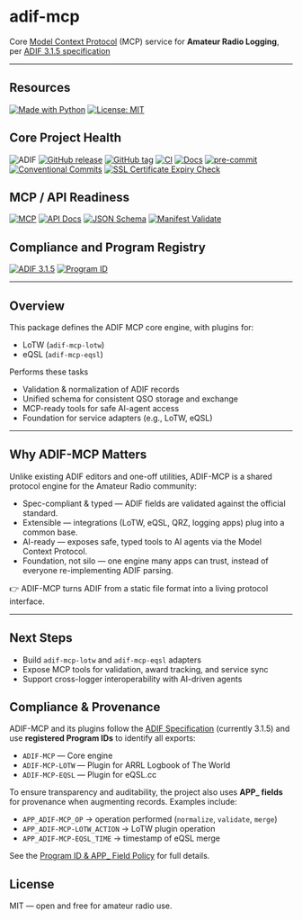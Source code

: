 # adif-mcp

Core [Model Context Protocol](https://modelcontextprotocol.io/) (MCP) service for **Amateur Radio Logging**, per [ADIF 3.1.5 specification](https://adif.org.uk/315/ADIF_315.htm)

---

## Resources

[![Made with Python](https://img.shields.io/badge/Made%20with-Python-blue)](https://www.python.org/)
[![License: MIT](https://img.shields.io/badge/License-MIT-yellow.svg)](LICENSE)

## Core Project Health
![ADIF](https://img.shields.io/badge/ADIF-3.1.5-blue)
[![GitHub release](https://img.shields.io/github/v/release/KI7MT/adif-mcp?display_name=tag)](https://github.com/KI7MT/adif-mcp/releases)
[![GitHub tag](https://img.shields.io/github/v/tag/KI7MT/adif-mcp?sort=semver)](https://github.com/KI7MT/adif-mcp/tags)
[![CI](https://github.com/KI7MT/adif-mcp/actions/workflows/ci.yml/badge.svg)](https://github.com/KI7MT/adif-mcp/actions/workflows/ci.yml)
[![Docs](https://img.shields.io/badge/docs-github_pages-blue)](https://adif-mcp.com/)
[![pre-commit](https://github.com/KI7MT/wspr-ai-lite/actions/workflows/pre-commit.yml/badge.svg)](https://github.com/KI7MT/wspr-ai-lite/actions/workflows/pre-commit.yml)
[![Conventional Commits](https://img.shields.io/badge/Conventional%20Commits-1.0.0-yellow.svg)](https://conventionalcommits.org)
[![SSL Certificate Expiry Check](https://github.com/KI7MT/adif-mcp/actions/workflows/ssl-expiry.yml/badge.svg)](https://github.com/KI7MT/adif-mcp/actions/workflows/ssl-expiry.yml)


## MCP / API Readiness
[![MCP](https://img.shields.io/badge/AI--Agent--Ready-MCP-green)](https://modelcontextprotocol.io/)
[![API Docs](https://img.shields.io/badge/API-Schema-blue)](https://adif-mcp.com/mcp/manifest.html)
[![JSON Schema](https://img.shields.io/badge/Schema-JSON--Schema-lightgrey)](#)
[![Manifest Validate](https://github.com/KI7MT/adif-mcp/actions/workflows/manifest-validate.yml/badge.svg)](https://github.com/KI7MT/adif-mcp/actions/workflows/manifest-validate.yml)


## Compliance and Program Registry
[![ADIF 3.1.5](https://img.shields.io/badge/ADIF-3.1.5-blue?label=Spec)](#-compliance--provenance)
[![Program ID](https://img.shields.io/badge/Program%20ID-Registered-success)](https://adif.org.uk/programids.html)

---



## Overview

This package defines the ADIF MCP core engine, with plugins for:
- LoTW (`adif-mcp-lotw`)
- eQSL (`adif-mcp-eqsl`)

Performs these tasks
- Validation & normalization of ADIF records
- Unified schema for consistent QSO storage and exchange
- MCP-ready tools for safe AI-agent access
- Foundation for service adapters (e.g., LoTW, eQSL)

---

## Why ADIF-MCP Matters

Unlike existing ADIF editors and one-off utilities, ADIF-MCP is a shared protocol engine for the Amateur Radio community:
- Spec-compliant & typed — ADIF fields are validated against the official standard.
- Extensible — integrations (LoTW, eQSL, QRZ, logging apps) plug into a common base.
- AI-ready — exposes safe, typed tools to AI agents via the Model Context Protocol.
- Foundation, not silo — one engine many apps can trust, instead of everyone re-implementing ADIF parsing.

👉 ADIF-MCP turns ADIF from a static file format into a living protocol interface.

---

## Next Steps
- Build `adif-mcp-lotw` and `adif-mcp-eqsl` adapters
- Expose MCP tools for validation, award tracking, and service sync
- Support cross-logger interoperability with AI-driven agents

## Compliance & Provenance

ADIF-MCP and its plugins follow the [ADIF Specification](https://adif.org.uk) (currently 3.1.5) and use **registered Program IDs** to identify all exports:

- `ADIF-MCP` — Core engine
- `ADIF-MCP-LOTW` — Plugin for ARRL Logbook of The World
- `ADIF-MCP-EQSL` — Plugin for eQSL.cc

To ensure transparency and auditability, the project also uses **APP_ fields** for provenance when augmenting records.
Examples include:

- `APP_ADIF-MCP_OP` → operation performed (`normalize`, `validate`, `merge`)
- `APP_ADIF-MCP-LOTW_ACTION` → LoTW plugin operation
- `APP_ADIF-MCP-EQSL_TIME` → timestamp of eQSL merge

See the [Program ID & APP_ Field Policy](docs/program-id-policy.md) for full details.

## License
MIT — open and free for amateur radio use.
